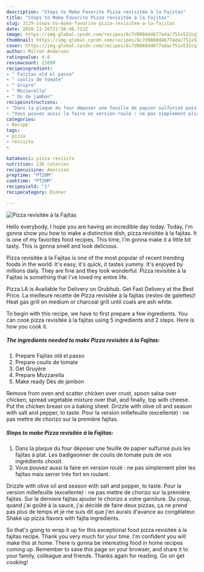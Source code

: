 ```yaml
---
description: "Steps to Make Favorite Pizza revisitée à la Fajitas"
title: "Steps to Make Favorite Pizza revisitée à la Fajitas"
slug: 3129-steps-to-make-favorite-pizza-revisitee-a-la-fajitas
date: 2020-11-26T21:56:48.711Z
image: https://img-global.cpcdn.com/recipes/6c7d9860d4677ada/751x532cq70/pizza-revisitee-a-la-fajitas-photo-principale-de-la-recette.jpg
thumbnail: https://img-global.cpcdn.com/recipes/6c7d9860d4677ada/751x532cq70/pizza-revisitee-a-la-fajitas-photo-principale-de-la-recette.jpg
cover: https://img-global.cpcdn.com/recipes/6c7d9860d4677ada/751x532cq70/pizza-revisitee-a-la-fajitas-photo-principale-de-la-recette.jpg
author: Milton Anderson
ratingvalue: 4.8
reviewcount: 21690
recipeingredient:
- " Fajitas old el passo"
- " coulis de tomate"
- " Gruyre"
- " Mozzarella"
- " Ds de jambon"
recipeinstructions:
- "Dans la plaque du four déposer une feuille de papier sulfurisé puis les fajitas à plat. Les badigeonner de coulis de tomate puis de vos ingrédients choisit."
- "Vous pouvez aussi la faire en version roulé : ne pas simplement plier les fajitas mais serrer très fort en roulant."
categories:
- Recipe
tags:
- pizza
- revisite
- 

katakunci: pizza revisite  
nutrition: 236 calories
recipecuisine: American
preptime: "PT20M"
cooktime: "PT39M"
recipeyield: "1"
recipecategory: Dinner

---
```



![Pizza revisitée à la Fajitas](https://img-global.cpcdn.com/recipes/6c7d9860d4677ada/751x532cq70/pizza-revisitee-a-la-fajitas-photo-principale-de-la-recette.jpg)

Hello everybody, I hope you are having an incredible day today. Today, I'm gonna show you how to make a distinctive dish, pizza revisitée à la fajitas. It is one of my favorites food recipes. This time, I'm gonna make it a little bit tasty. This is gonna smell and look delicious.

Pizza revisitée à la Fajitas is one of the most popular of recent trending foods in the world. It's easy, it's quick, it tastes yummy. It's enjoyed by millions daily. They are fine and they look wonderful. Pizza revisitée à la Fajitas is something that I've loved my entire life.

Pizza LA is Available for Delivery on Grubhub. Get Fast Delivery at the Best Price. La meilleure recette de Pizza revisitée à la fajitas (restes de galettes)! Heat gas grill on medium or charcoal grill until coals are ash white.


To begin with this recipe, we have to first prepare a few ingredients. You can cook pizza revisitée à la fajitas using 5 ingredients and 2 steps. Here is how you cook it.

<!--inarticleads1-->

##### The ingredients needed to make Pizza revisitée à la Fajitas:

1. Prepare  Fajitas old el passo
1. Prepare  coulis de tomate
1. Get  Gruyère
1. Prepare  Mozzarella
1. Make ready  Dès de jambon


Remove from oven and scatter chicken over crust, spoon salsa over chicken, spread vegetable mixture over that, and finally, top with cheese. Put the chicken breast on a baking sheet. Drizzle with olive oil and season with salt and pepper, to taste. Pour la version millefeuille (excellente) : ne pas mettre de chorizo sur la première fajitas. 

<!--inarticleads2-->

##### Steps to make Pizza revisitée à la Fajitas:

1. Dans la plaque du four déposer une feuille de papier sulfurisé puis les fajitas à plat. Les badigeonner de coulis de tomate puis de vos ingrédients choisit.
1. Vous pouvez aussi la faire en version roulé : ne pas simplement plier les fajitas mais serrer très fort en roulant.


Drizzle with olive oil and season with salt and pepper, to taste. Pour la version millefeuille (excellente) : ne pas mettre de chorizo sur la première fajitas. Sur la derniere fajitas ajouter le chorizo a votre garniture. Du coup, quand j&#39;ai goûté à la sauce, j&#39;ai décidé de faire deux pizzas, ça ne prend pas plus de temps et je me suis dit que j&#39;en aurais d&#39;avance au congélateur. Shake up pizza flavors with fajita ingredients. 

So that's going to wrap it up for this exceptional food pizza revisitée à la fajitas recipe. Thank you very much for your time. I'm confident you will make this at home. There is gonna be interesting food in home recipes coming up. Remember to save this page on your browser, and share it to your family, colleague and friends. Thanks again for reading. Go on get cooking!
